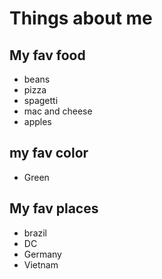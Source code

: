 # Things about me

## My fav food
- beans
- pizza
- spagetti
- mac and cheese
- apples

## my fav color
- Green

## My fav places
- brazil
- DC
- Germany
- Vietnam
